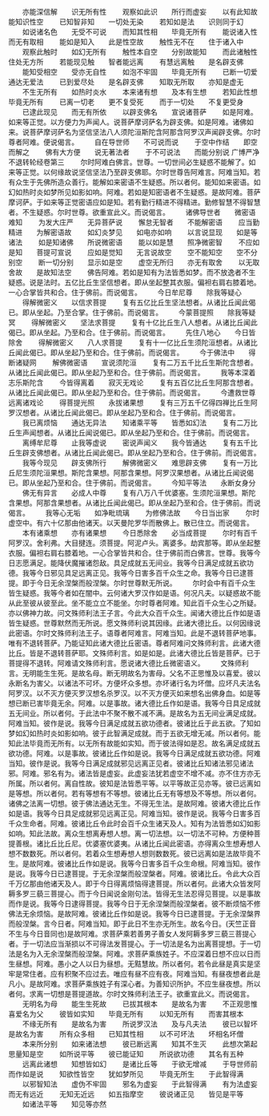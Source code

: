 <!-- { "loadSidebar": true } -->
　　亦能深信解　　识无所有性
　　观察如此识　　所行而虚妄
　　以有此知故　　能知识性空
　　已知智非知　　一切处无染
　　若知如是法　　识则同于幻
　　如说诸名色　　无受不可说
　　而知其性相　　毕竟无所有
　　能说诸入性　　而无有取相
　　能如是知入　　此是性空故
　　触性无不在　　住于诸入中
　　观察此触时　　如幻无所有
　　触性本自空　　分别故能知
　　而此诸触性　　住处无方所
　　若能现见触　　智者能远离
　　有慧远离触　　是名辟支佛
　　能知受相空　　受亦无自性
　　如泡不牢固　　毕竟无所有
　　已断一切爱　　通达无爱法
　　已到爱尽处　　是名辟支佛
　　知取无所取　　亦知是虚无
　　不生无所有　　如热时炎水
　　本来诸有想　　及本有生想
　　若知此性想　　毕竟无所有
　　已离一切老　　更不复受死
　　而于一切处　　不复更受身
　　已逮此现见　　而无有所依
　　以辟支佛名　　宣说诸菩萨
　　如是阿难。如来等正觉。以方便力为声闻人。说菩萨摩诃萨名为辟支佛。如是阿难。诸佛如来。说菩萨摩诃萨名为坚信坚法八人须陀洹斯陀含阿那含阿罗汉声闻辟支佛。尔时尊者阿难。便说偈言。
　　自在导世师　　不可说而说
　　于空中作结　　即空而解之
　　佛有大方便　　说无著法者
　　于不可说法　　而能分别说
广博严净不退转轮经卷第三
　　尔时阿难白佛言。世尊。一切世间必生疑惑不能解了。如来等正觉。以何缘故说坚信坚法乃至辟支佛耶。尔时世尊告阿难言。阿难当知。若有众生于先佛所造众善行。能解如来密语不生疑惑。所以者何。能知如来密语。如幻如热时炎如梦所见如影如响。阿难。若如是知密语者不生疑惑。是故阿难。菩萨摩诃萨。于如来等正觉密语应如是知。若有勤行精进不得精进。勤修智慧不得智慧者。不生疑惑。尔时世尊。欲重宣此义。而说偈言。
　　诸佛导世者　　微密语难知
　　为发大庄严　　无异菩萨说
　　懈怠无智者　　不能解密语
　　应当勤精进　　为解密语故
　　如幻炎梦见　　如电亦如响
　　以言说显现　　如是等诸法
　　如是知诸佛　　所说微密语
　　能以如是慧　　照净微密智
　　不应如是知　　菩提可宣说
　　应如是觉知　　无言说故空
　　空不能知空　　空不分别空
　　断一切分别　　显示如是空
　　虚空无所归　　亦无有取舍
　　以无取舍故　　是故知法空
　　佛告阿难。若如是知有为法皆悉如梦。而不放逸者不生疑惑。说是法时。五亿比丘生坚信想者。即从坐起整其衣服。偏袒右肩右膝着地。一心合掌皆共和合。住于佛前。而说偈言。
　　今日牟尼尊　　除我等疑心
　　得解微密义　　以信求菩提
　　复有五亿比丘生坚法想者。从诸比丘闻此偈已。即从坐起。乃至合掌。住于佛前。而说偈言。
　　今蒙菩提照　　除我等疑冥
　　得解微密义　　坚法求菩提
　　复有十亿比丘生八人想者。从诸比丘闻此偈已。即从坐起。乃至和合。住于佛前。而说偈言。
　　先住八地心　　今日皆除舍
　　得解微密义　　八人求菩提
　　复有十一亿比丘生须陀洹想者。从诸比丘闻此偈已。即从坐起乃至和合。住于佛前。而说偈言。
　　今于佛法中　　得断诸疑网
　　解佛微密语　　宣说须陀洹
　　复有二万五千比丘生斯陀含想者。从诸比丘闻此偈已。即从坐起乃至和合。住于佛前。而说偈言。
　　我等本深着　　志乐斯陀含
　　今皆得离着　　寂灭无戏论
　　复有五百亿比丘生阿那含想者。从诸比丘闻此偈已。即从坐起乃至和合。住于佛前。而说偈言。
　　今遭救世尊　　远离诸戏论
　　得菩提光照　　永拔诸果想
　　复有三万五千亿得四禅比丘生阿罗汉想者。从诸比丘闻此偈已。即从坐起乃至和合。住于佛前。而说偈言。
　　我已离烦恼　　通达无异法
　　知诸乘平等　　皆悉如幻法
　　复有二万比丘生声闻想者。从诸比丘闻说偈已。即从坐起乃至和合。住于佛前。而说偈言。
　　离缚牟尼尊　　止我等虚说
　　密说声闻义　　我今皆通达
　　复有五千比丘生辟支佛想者。从诸比丘闻此偈已。即从坐起乃至和合。住于佛前。而说偈言。
　　我等今现见　　辟支佛所行
　　解佛微密义　　难思辟支佛
　　复有一万比丘尼生须陀洹果想。斯陀含果想。阿那含果想。阿罗汉果想者。从诸比丘闻说偈已。即从坐起乃至和合。住于佛前。而说偈言。
　　今知平等法　　永断女身分
　　佛无有异言　　必成人中尊
　　复有八万八千优婆塞。生须陀洹果想。斯陀含果想。阿那含果想者。从诸比丘闻此偈已。即从坐起乃至和合。住于佛前。而说偈言。
　　我等心无垢　　如净毗琉璃
　　为修佛法故　　今日当出家
　　尔时虚空中。有六十亿那由他诸天。以天曼陀罗华而散佛上。散已住立。而说偈言。
　　本有诸乘想　　亦有诸果想
　　今日悉除舍　　必当成菩提
　　尔时有百千阿罗汉。舍利弗。大目揵连。须菩提。阿泥卢头。离婆多。劫宾那等。即从坐起整衣服。偏袒右肩右膝着地。一心合掌皆共和合。住于佛前而白佛言。世尊。我等今日志愿满足。能降伏魔摧诸怨敌。具足成就五无间业。我等今日满足成就五欲功德。我等今日邪见具足远离正见。我等今日害多百千众生之命。我等今日已逮菩提。即于今日无余涅槃而般涅槃。尔时世尊默无所说。
　　尔时会中有百千众生皆生疑惑。我等今者如在闇中。云何诸大罗汉作如是语。何况凡夫。以疑惑故不能从此至彼从彼至此。坐不能立立不能坐。尔时尊者阿难。知此百千众生心之所疑。亦以佛神力故。问文殊师利法王子言。今此大众百千众生。闻诸大德比丘作如是语皆生疑惑。世尊默然而无所说。愿文殊师利说其因缘。此诸大德比丘。以何因缘说此密语。尔时文殊师利法王子。语尊者阿难言。阿难当知。此是不退转菩萨地事。唯有不退转菩萨。乃能证知此诸大德比丘密语。尊者阿难问文殊师利言。此诸大德比丘。皆是不退转菩萨耶。文殊师利言。如是如是。此诸大德比丘皆是菩萨。已于菩提得不退转。阿难请文殊师利言。愿说诸大德比丘微密语义。
　　文殊师利言。无明能生生死。是故名母。断无明故名为害母。父名不正思惟及以喜爱。彼以永断名为害父。以诸法不可坏。方便坏众多想。亦坏诸行名为坏僧。应坏凡夫法名阿罗汉。以不灭方便灭罗汉想名杀罗汉。以不灭方便灭如来想名出佛身血。如是等想已断已害毕竟无余。阿难。以是事故。诸大德比丘作如是语。我等今日具足成就五无间业。所以者何。于此法中不聚不散不减不满。是故名为五无间业满足成就。阿难当知。彼作是说。我等今日满足成就五欲功德者。彼诸比丘于此五欲。了知如梦如幻如热时炎如影如响。彼于此智满足成就。而于五欲无增无减。所以者何。能知此法毕竟而无所有。以无所有故能如实知。而于彼法得如是忍。故名满足成就五欲功德。阿难。以是事故。彼诸比丘作如是说。我等今日满足成就五欲功德。阿难当知。彼作是说。我等今日满足成就邪见远离正见者。彼诸比丘知诸法邪见诸法邪。阿难。邪名有为。诸法皆是虚妄。此虚妄法犹若虚空不增不减。亦不住方亦无所属。所以者何。离自性故。彼知是法皆悉平等。以平等故正见亦等。彼已远离如是等想。所以者何。若有等想有不等想。彼诸比丘无有等想及不等想。所以者何。诸佛之法离一切想。彼于佛法通达无生。不得无生法。是故阿难。彼诸大德比丘作如是语。我等今日具足成就邪见远离正见。阿难当知。彼作是说。我等今日害多百千众生命者。阿难。彼诸比丘令此时会百千众生诸天及人。知有为法皆悉如幻如影如响。知此法故。离众生想离寿想人想。离一切法想。以一切法不可种。方便种菩提善根。诸比丘比丘尼。优婆塞优婆夷。从诸比丘闻此密语。亦得离众生想寿想人想不数数死。所以者何。若着众生想寿想人想则数数死。彼已远离如是法故毕竟不生。是故阿难。彼诸比丘作如是说。我等今日害多百千众生命根。阿难当知。彼作是说。我等今日已逮菩提。于无余涅槃而般涅槃者。阿难。彼诸比丘。令此大众百千万亿那由他诸天及人。即于今日得离烦恼得逮菩提。所以者何。此诸大众皆发阿耨多罗三藐三菩提心。而于今日闻说金刚句法。皆得无生法忍得见菩提。以是事故而作是说。我等今日逮得菩提。我等今日于无余涅槃而般涅槃者。彼不断烦恼不修佛法无余烦恼。是故阿难。彼诸比丘作如是说。我等今日已逮菩提。于无余涅槃界而般涅槃。言今日者。阿难当知。即于此日不生亦无所生。故名今日。(天竺正音不生与今日音同也)是故阿难。求菩萨乘若善男子善女人发阿耨多罗三藐三菩提心者。于一切法应当渐损以不可得法发菩提心。于一切法是名为出离菩提想。于一切法是名为入无余涅槃而般涅槃。阿难。求菩萨乘族姓子。不应深着日想不应以日而生昼想。阿难。愚小之人以日为昼想。无黠慧故。所以者何。若令此昼是真实是坚牢是常住者。应有积聚不应过去。唯应有昼不应有夜。阿难当知。有昼夜想者此是凡小。是故阿难。求菩萨乘族姓子有深心者。为善知识所护。不应生昼夜想。所以者何。求离一切想是菩提道故。尔时文殊师利法王子。欲重宣此义。而说偈言。
　　无明名为母　　能生生死故
　　已拔其根本　　是故名为害
　　不正观思惟　　喜爱名为父
　　彼皆如实知　　毕竟无所有
　　以知无所有　　而害其根本
　　不缘无所有　　是故名为害
　　所说罗汉法　　及与凡夫法
　　彼已以智坏　　是故名为害
　　所有众多相　　已知其性相
　　以不可坏法　　坏相名坏僧
　　本来所分别　　如来诸法想
　　彼已断远离　　知其不生灭
　　此想次第起　　思量知是空
　　如所说平等　　彼已能证知
　　所说欲功德　　其名有五种
　　远离此诸想　　知想皆如幻
　　是诸比丘等　　于欲无增减
　　于导世师前　　而作如是说
　　知欲性皆空　　犹如梦所见
　　毕竟无所生　　于此智得满
　　以邪智知法　　虚伪不牢固
　　邪名为虚妄　　于此智得满
　　有为法虚妄　　而无有远近
　　无知无近远　　如五指摩空
　　彼说诸正见　　皆见是平等
　　如诸法平等　　知见等亦然
